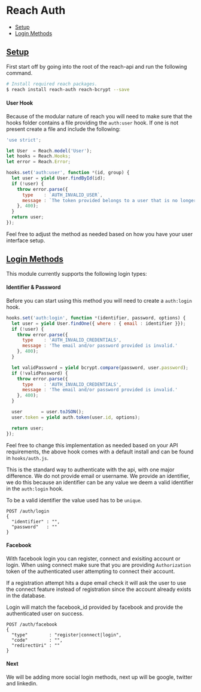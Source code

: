 # Reach Auth

  - [Setup](#setup)
  - [Login Methods](#login-methods)

## [Setup](#setup)

First start off by going into the root of the reach-api and run the following command.

```sh
# Install required reach packages.
$ reach install reach-auth reach-bcrypt --save
```

#### User Hook

Because of the modular nature of reach you will need to make sure that the hooks folder contains a file providing the `auth:user` hook. If one is not present create a file and include the following:

```js
'use strict';

let User  = Reach.model('User');
let hooks = Reach.Hooks;
let error = Reach.Error;

hooks.set('auth:user', function *(id, group) {
  let user = yield User.findById(id);
  if (!user) {
    throw error.parse({
      type    : `AUTH_INVALID_USER`,
      message : `The token provided belongs to a user that is no longer accessible.`
    }, 400);
  }
  return user;
});
```

Feel free to adjust the method as needed based on how you have your user interface setup.

## [Login Methods](#login-methods)

This module currently supports the following login types:

#### Identifier & Password

Before you can start using this method you will need to create a `auth:login` hook.

```js
hooks.set('auth:login', function *(identifier, password, options) {
  let user = yield User.findOne({ where : { email : identifier }});
  if (!user) {
    throw error.parse({
      type    : 'AUTH_INVALID_CREDENTIALS',
      message : 'The email and/or password provided is invalid.'
    }, 400);
  }

  let validPassword = yield bcrypt.compare(password, user.password);
  if (!validPassword) {
    throw error.parse({
      type    : 'AUTH_INVALID_CREDENTIALS',
      message : 'The email and/or password provided is invalid.'
    }, 400);
  }

  user       = user.toJSON();
  user.token = yield auth.token(user.id, options);

  return user;
});
```

Feel free to change this implementation as needed based on your API requirements, the above hook comes with a default install and can be found in `hooks/auth.js`.

This is the standard way to authenticate with the api, with one major difference. We do not provide email or username. We provide an identifier, we do this because an identifier can be any value we deem a valid identifier in the `auth:login` hook.

To be a valid identifier the value used has to be `unique`.

```
POST /auth/login
{
  "identifier" : "",
  "password"   : ""
}
```

#### Facebook

With facebook login you can register, connect and exisiting account or login. When using connect make sure that you are providing `Authorization` token of the authenticated user attempting to connect their account.

If a registration attempt hits a dupe email check it will ask the user to use the connect feature instead of registration since the account already exists in the database.

Login will match the facebook_id provided by facebook and provide the authenticated user on success.

```
POST /auth/facebook
{
  "type"        : "register|connect|login",
  "code"        : "",
  "redirectUri" : ""
}
```

#### Next

We will be adding more social login methods, next up will be google, twitter and linkedin.